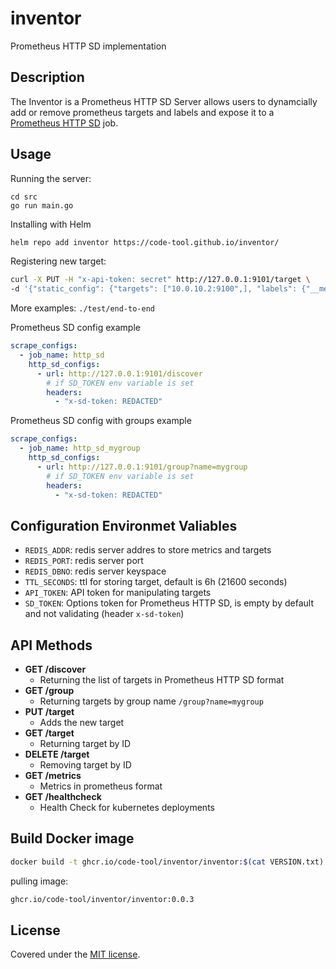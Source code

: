 # inventor

Prometheus HTTP SD implementation

## Description

The Inventor is a Prometheus HTTP SD Server allows users to dynamcially add or remove prometheus targets and labels and expose it to a [Prometheus HTTP SD](https://prometheus.io/docs/prometheus/latest/http_sd/) job.

## Usage

Running the server:
```
cd src
go run main.go
```

Installing with Helm
```bash
helm repo add inventor https://code-tool.github.io/inventor/
```

Registering new target:
```bash
curl -X PUT -H "x-api-token: secret" http://127.0.0.1:9101/target \
-d '{"static_config": {"targets": ["10.0.10.2:9100",], "labels": {"__meta_datacenter": "dc-01", "__meta_prometheus_job": "node"}, "target_group": "mygroup"}}'
```

More examples: `./test/end-to-end`

Prometheus SD config example
```yaml
scrape_configs:
  - job_name: http_sd
    http_sd_configs:
      - url: http://127.0.0.1:9101/discover
        # if SD_TOKEN env variable is set
        headers:
          - "x-sd-token: REDACTED"

```

Prometheus SD config with groups example
```yaml
scrape_configs:
  - job_name: http_sd_mygroup
    http_sd_configs:
      - url: http://127.0.0.1:9101/group?name=mygroup
        # if SD_TOKEN env variable is set
        headers:
          - "x-sd-token: REDACTED"

```


## Configuration Environmet Valiables

  * `REDIS_ADDR`: redis server addres to store metrics and targets
  * `REDIS_PORT`: redis server port
  * `REDIS_DBNO`: redis server keyspace
  * `TTL_SECONDS`: ttl for storing target, default is 6h (21600 seconds)
  * `API_TOKEN`: API token for manipulating targets
  * `SD_TOKEN`: Options token for Prometheus HTTP SD, is empty by default and not validating (header `x-sd-token`)

## API Methods

* **GET /discover**
    * Returning the list of targets in Prometheus HTTP SD format
* **GET /group**
    * Returning targets by group name `/group?name=mygroup`
* **PUT /target**
    * Adds the new target
* **GET /target**
    * Returning target by ID
* **DELETE /target**
    * Removing target by ID
* **GET /metrics**
    * Metrics in prometheus format
* **GET /healthcheck**
    * Health Check for kubernetes deployments


## Build Docker image
```bash
docker build -t ghcr.io/code-tool/inventor/inventor:$(cat VERSION.txt) --build-arg BUILD_VERSION=$(cat VERSION.txt) -f docker/Dockerfile .
```
pulling image:
```bash
ghcr.io/code-tool/inventor/inventor:0.0.3
```

## License

Covered under the [MIT license](LICENSE.md).
